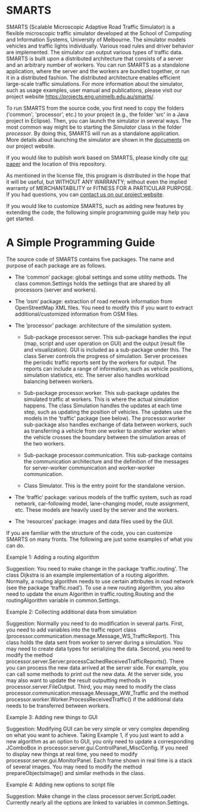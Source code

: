 # SMARTS

SMARTS (Scalable Microscopic Adaptive Road Traffic Simulator) is a flexible microscopic traffic simulator developed at the School of Computing and Information Systems, University of Melbourne. The simulator models vehicles and traffic lights individually. Various road rules and driver behavior are implemented. The simulator can output various types of traffic data. SMARTS is built upon a distributed architecture that consists of a server and an arbitrary number of workers. You can run SMARTS as a standalone application, where the server and the workers are bundled together, or run it in a distributed fashion. The distributed architecture enables efficient large-scale traffic simulations. For more information about the simulator, such as usage examples, user manual and publications, please visit our project website https://projects.eng.unimelb.edu.au/smarts/. 

To run SMARTS from the source code, you first need to copy the folders ('common', 'processor', etc.) to your project (e.g., the folder 'src' in a Java project in Eclipse). Then, you can launch the simulator in several ways. The most common way might be to starting the *Simulator* class in the folder *processor*. By doing this, SMARTS will run as a standalone application. More details about launching the simulator are shown in the [documents](https://projects.eng.unimelb.edu.au/smarts/documentation/) on our project website. 

If you would like to publish work based on SMARTS, please kindly cite [our paper](https://doi.org/10.1145/2898363) and the location of this repository.

As mentioned in the license file, this program is distributed in the hope that it will be useful, but WITHOUT ANY WARRANTY; without even the implied warranty of MERCHANTABILITY or FITNESS FOR A PARTICULAR PURPOSE. If you had questions, you can [contact us on our project website](https://projects.eng.unimelb.edu.au/smarts/contact-us/).


If you would like to customize SMARTS, such as adding new features by extending the code, the following simple programming guide may help you get started. 

# A Simple Programming Guide

The source code of SMARTS contains five packages. The name and purpose of each package are as follows. 

- The ‘common’ package: global settings and some utility methods. The class common.Settings holds the settings that are shared by all processors (server and workers).   

- The ‘osm’ package: extraction of road network information from OpenStreetMap XML files. You need to modify this if you want to extract additional/customized information from OSM files. 

- The ‘processor’ package: architecture of the simulation system.  
       
  - Sub-package processor.server. This sub-package handles the input (map, script and user operation on GUI) and the output (result file and visualization). GUI is included as a sub-package under this. The class Server controls the progress of simulation. Server processes the periodic traffic reports sent by the workers for output. The reports can include a range of information, such as vehicle positions, simulation statistics, etc. The server also handles workload balancing between workers. 
        
  - Sub-package processor.worker. This sub-package updates the simulated traffic at workers. This is where the actual simulation happens. The class Simulation handles the updates at each time step, such as updating the position of vehicles. The updates use the models in the ‘traffic’ package (see below). The processor.worker sub-package also handles exchange of data between workers, such as transferring a vehicle from one worker to another worker when the vehicle crosses the boundary between the simulation areas of the two workers. 
        
  - Sub-package processor.communication. This sub-package contains the communication architecture and the definition of the messages for server-worker communication and worker-worker communication.  
        
  - Class Simulator. This is the entry point for the standalone version. 

- The ‘traffic’ package: various models of the traffic system, such as road network, car-following model, lane-changing model, route assignment, etc. These models are heavily used by the server and the workers.

- The ‘resources’ package: images and data files used by the GUI. 


If you are familiar with the structure of the code, you can customize SMARTS on many fronts. The following are just some examples of what you can do. 


Example 1: Adding a routing algorithm
 
Suggestion: You need to make change in the package ‘traffic.routing’. The class Dijkstra is an example implementation of a routing algorithm. Normally, a routing algorithm needs to use certain attributes in road network (see the package ‘traffic.road’). To use a new routing algorithm, you also need to update the enum Algorithm in traffic.routing.Routing and the routingAlgorithm variable in common.Settings.  



Example 2: Collecting additional data from simulation 

Suggestion: Normally you need to do modification in several parts. First, you need to add variables into the traffic report class (processor.communication.message.Message_WS_TrafficReport). This class holds the data sent from worker to server during a simulation. You may need to create data types for serializing the data. Second, you need to modify the method processor.server.Server.processCachedReceivedTrafficReports(). There you can process the new data arrived at the server side. For example, you can call some methods to print out the new data. At the server side, you may also want to update the result outputting methods in processor.server.FileOutput. Third, you may need to modify the class processor.communication.message.Message_WW_Traffic and the method processor.worker.Worker.ProcessReceivedTraffic() if the additional data needs to be transferred between workers.  



Example 3: Adding new things to GUI
 
Suggestion: Modifying GUI can be very simple or very complex depending on what you want to achieve. Taking Example 1, if you just want to add a new algorithm as an option to GUI, you only need to update a corresponding JComboBox in processor.server.gui.ControlPanel_MiscConfig. If you need to display new things at real time, you need to modify processor.server.gui.MonitorPanel. Each frame shown in real time is a stack of several images. You may need to modify the method prepareObjectsImage() and similar methods in the class. 



Example 4: Adding new options to script file 

Suggestion: Make change in the class processor.server.ScriptLoader. Currently nearly all the options are linked to variables in common.Settings. 

 

 
